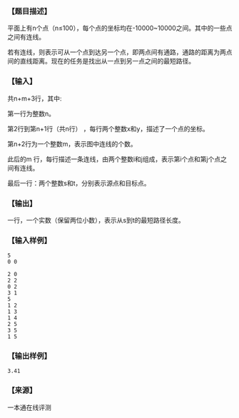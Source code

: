 ### 【题目描述】

平面上有n个点（n≤100），每个点的坐标均在-10000~10000之间。其中的一些点之间有连线。

若有连线，则表示可从一个点到达另一个点，即两点间有通路，通路的距离为两点间的直线距离。现在的任务是找出从一点到另一点之间的最短路径。

### 【输入】

共n+m+3行，其中:

第一行为整数n。

第2行到第n+1行（共n行） ，每行两个整数x和y，描述了一个点的坐标。

第n+2行为一个整数m，表示图中连线的个数。

此后的m 行，每行描述一条连线，由两个整数i和j组成，表示第i个点和第j个点之间有连线。

最后一行：两个整数s和t，分别表示源点和目标点。

### 【输出】

一行，一个实数（保留两位小数），表示从s到t的最短路径长度。

### 【输入样例】

```
5 
0 0

2 0
2 2
0 2
3 1
5 
1 2
1 3
1 4
2 5
3 5
1 5
```

### 【输出样例】

```
3.41
```


 ### 【来源】

 一本通在线评测 